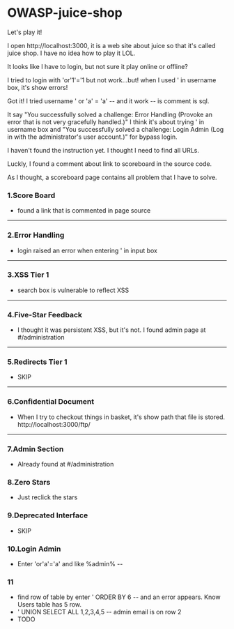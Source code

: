 # OWASP-juice-shop
Let's play it!

I open http://localhost:3000, it is a web site about juice so that it's called juice shop. I have no idea how to play it LOL.

It looks like I have to login, but not sure it play online or offline?

I tried to login with 'or'1'='1 but not work...but! when I used ' in username box, it's show errors!

Got it! I tried username ' or 'a' = 'a' -- and it work -- is comment is sql.

It say "You successfully solved a challenge: Error Handling (Provoke an error that is not very gracefully handled.)" I think
it's about trying ' in username box and "You successfully solved a challenge: Login Admin (Log in with the administrator's user account.)" for bypass login.

I haven't found the instruction yet. I thought I need to find all URLs.

Luckly, I found a comment about link to scoreboard in the source code.

As I thought, a scoreboard page contains all problem that I have to solve.

### 1.Score Board
  * found a link that is commented in page source
---
### 2.Error Handling
  * login raised an error when entering ' in input box
---
### 3.XSS Tier 1
  * search box is vulnerable to reflect XSS
---
### 4.Five-Star Feedback
  * I thought it was persistent XSS, but it's not. I found admin page at #/administration
---
### 5.Redirects Tier 1
 * SKIP
 ---
 ### 6.Confidential Document
  * When I try to checkout things in basket, it's show path that file is stored. http://localhost:3000/ftp/
 ---
### 7.Admin Section
 * Already found at #/administration
### 8.Zero Stars
 * Just reclick the stars
### 9.Deprecated Interface
 * SKIP
### 10.Login Admin
 * Enter 'or'a'='a' and like %admin% --
### 11
 * find row of table by enter ' ORDER BY 6 -- and an error appears. Know Users table has 5 row.
 * ' UNION SELECT ALL 1,2,3,4,5 -- admin email is on row 2
 * TODO
